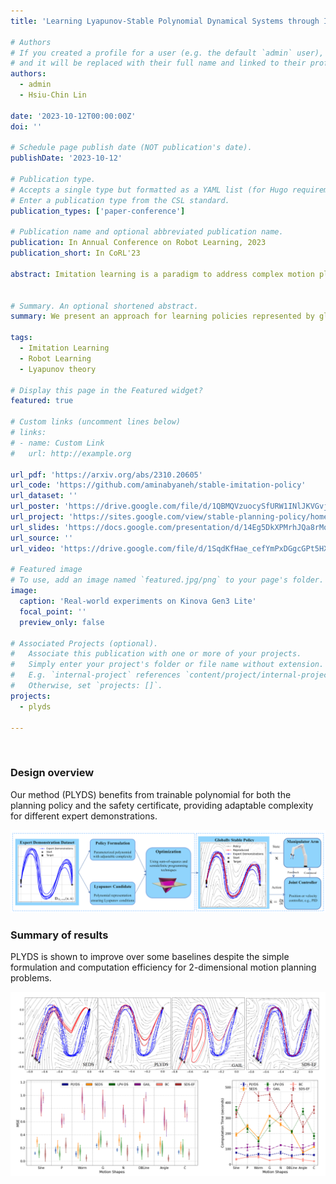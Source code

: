 ```yaml
---
title: 'Learning Lyapunov-Stable Polynomial Dynamical Systems through Imitation'

# Authors
# If you created a profile for a user (e.g. the default `admin` user), write the username (folder name) here
# and it will be replaced with their full name and linked to their profile.
authors:
  - admin
  - Hsiu-Chin Lin

date: '2023-10-12T00:00:00Z'
doi: ''

# Schedule page publish date (NOT publication's date).
publishDate: '2023-10-12'

# Publication type.
# Accepts a single type but formatted as a YAML list (for Hugo requirements).
# Enter a publication type from the CSL standard.
publication_types: ['paper-conference']

# Publication name and optional abbreviated publication name.
publication: In Annual Conference on Robot Learning, 2023
publication_short: In CoRL'23

abstract: Imitation learning is a paradigm to address complex motion planning problems by learning a policy to imitate an expert's behavior. However, relying solely on the expert's data might lead to unsafe actions when the robot deviates from the demonstrated trajectories. Stability guarantees have previously been provided utilizing nonlinear dynamical systems, acting as high-level motion planners, in conjunction with the Lyapunov stability theorem. Yet, these methods are prone to inaccurate policies, high computational cost, sample inefficiency, or quasi stability when replicating complex and highly nonlinear trajectories. To mitigate this problem, we present an approach for learning a globally stable nonlinear dynamical system as a motion planning policy. We model the nonlinear dynamical system as a parametric polynomial and learn the polynomial's coefficients jointly with a Lyapunov candidate. To showcase its success, we compare our method against the state of the art in simulation and conduct real-world experiments with the Kinova Gen3 Lite manipulator arm. Our experiments demonstrate the sample efficiency and reproduction accuracy of our method for various expert trajectories, while remaining stable in the face of perturbations.


# Summary. An optional shortened abstract.
summary: We present an approach for learning policies represented by globally stable nonlinear dynamical systems. We model the nonlinear dynamical system as a parametric polynomial and learn the polynomial's coefficients jointly with a learnable Lyapunov candidate to guarantee stability and predictability of the policy.

tags:
  - Imitation Learning
  - Robot Learning
  - Lyapunov theory

# Display this page in the Featured widget?
featured: true

# Custom links (uncomment lines below)
# links:
# - name: Custom Link
#   url: http://example.org

url_pdf: 'https://arxiv.org/abs/2310.20605'
url_code: 'https://github.com/aminabyaneh/stable-imitation-policy'
url_dataset: ''
url_poster: 'https://drive.google.com/file/d/1QBMQVzuocySfURW1INlJKVGvjVH9fj3G/view?usp=sharing'
url_project: 'https://sites.google.com/view/stable-planning-policy/home'
url_slides: 'https://docs.google.com/presentation/d/14Eg5DkXPMrhJQa8rMqGuZFRG36uDOLWD/edit?usp=sharing&ouid=113296321850592254083&rtpof=true&sd=true'
url_source: ''
url_video: 'https://drive.google.com/file/d/1SqdKfHae_cefYmPxDGgcGPt5HX2ZpJSX/view'

# Featured image
# To use, add an image named `featured.jpg/png` to your page's folder.
image:
  caption: 'Real-world experiments on Kinova Gen3 Lite'
  focal_point: ''
  preview_only: false

# Associated Projects (optional).
#   Associate this publication with one or more of your projects.
#   Simply enter your project's folder or file name without extension.
#   E.g. `internal-project` references `content/project/internal-project/index.md`.
#   Otherwise, set `projects: []`.
projects:
  - plyds

---
```

<br>

### Design overview

Our method (PLYDS) benefits from trainable polynomial for both the planning policy and the safety certificate, providing adaptable complexity for different expert demonstrations.

![PLYDS design overview](plyds_overview.png)

### Summary of results
PLYDS is shown to improve over some baselines despite the simple formulation and computation efficiency for 2-dimensional motion planning problems.

![PLYDS results summary](plyds_results.png)
